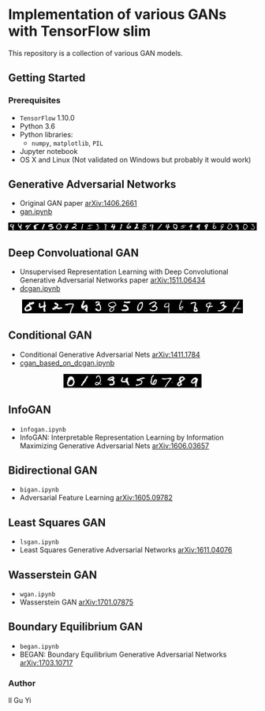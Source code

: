 # Implementation of various GANs with TensorFlow slim

This repository is a collection of various GAN models.


## Getting Started

### Prerequisites
* `TensorFlow` 1.10.0
* Python 3.6
* Python libraries:
  * `numpy`, `matplotlib`, `PIL`
* Jupyter notebook
* OS X and Linux (Not validated on Windows but probably it would work)


## Generative Adversarial Networks
* Original GAN paper [arXiv:1406.2661](https://arxiv.org/abs/1406.2661)
* [gan.ipynb](https://nbviewer.jupyter.org/github/ilguyi/gans.tensorflow.slim/blob/master/gan.ipynb)
<div align="center">
<img src='./results/gan.result.ckpt.149969.jpg'>
</div>



## Deep Convoluational GAN
* Unsupervised Representation Learning with Deep Convolutional
Generative Adversarial Networks paper [arXiv:1511.06434](https://arxiv.org/abs/1511.06434)
* [dcgan.ipynb](https://nbviewer.jupyter.org/github/ilguyi/gans.tensorflow.slim/blob/master/dcgan.ipynb)
<div align="center">
<img src='./results/dcgan.result.ckpt.28112.jpg'>
</div>


## Conditional GAN
* Conditional Generative Adversarial Nets [arXiv:1411.1784](https://arxiv.org/abs/1411.1784)
* [cgan_based_on_dcgan.ipynb](https://nbviewer.jupyter.org/github/ilguyi/gans.tensorflow.slim/blob/master/cgan_based_on_dcgan.ipynb)
<div align="center">
<img src='./results/cgan.result.ckpt.18745.jpg'>
</div>


## InfoGAN

* `infogan.ipynb`
* InfoGAN: Interpretable Representation Learning by Information Maximizing Generative Adversarial Nets [arXiv:1606.03657](https://arxiv.org/abs/1606.03657)


## Bidirectional GAN

* `bigan.ipynb`
* Adversarial Feature Learning [arXiv:1605.09782](https://arxiv.org/abs/1605.09782)


## Least Squares GAN

* `lsgan.ipynb`
* Least Squares Generative Adversarial Networks [arXiv:1611.04076](https://arxiv.org/abs/1611.04076)


## Wasserstein GAN

* `wgan.ipynb`
* Wasserstein GAN [arXiv:1701.07875](https://arxiv.org/abs/1701.07875)


## Boundary Equilibrium GAN

* `began.ipynb`
* BEGAN: Boundary Equilibrium Generative Adversarial Networks [arXiv:1703.10717](https://arxiv.org/abs/1703.10717)


### Author
Il Gu Yi
